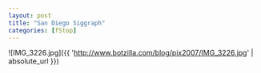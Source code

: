 ```yaml
---
layout: post
title: "San Diego Siggraph"
categories: [fStop]
---
```



![IMG_3226.jpg]({{ 'http://www.botzilla.com/blog/pix2007/IMG_3226.jpg' | absolute_url }})


